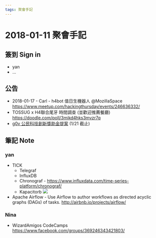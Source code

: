 ```yaml
---
tags: 聚會手記
---
```


2018-01-11 聚會手記
===

簽到 Sign in
---
- yan
- ...

公告
---
- 2018-01-17 - Carl - h4bot 值日生機器人 @MozillaSpace
https://www.meetup.com/hackingthursday/events/246636332/
- TOSSUG x H4聯合尾牙 時間調查 (並歡迎推薦餐廳)
https://doodle.com/poll/3mikd4hks3mvzr7q
- [g0v 公民科技創新獎助金提案](https://www.facebook.com/g0v.tw/photos/a.456791061028852.107377.454607821247176/1822632707778007/?type=3&theater&ifg=1) (1/21 截止)

筆記 Note
---

### yan
- TICK
  - Telegraf
  - InfluxDB
  - Chronograf - https://www.influxdata.com/time-series-platform/chronograf/
  - Kapacitorb
  ![](https://www.influxdata.com/wp-content/uploads/InfluxData_Chronograf.png)
- Apache Airflow - Use Airflow to author workflows as directed acyclic graphs (DAGs) of tasks.
http://airbnb.io/projects/airflow/

### Nina
- WizardAmigos CodeCamps
https://www.facebook.com/groups/369246343421803/